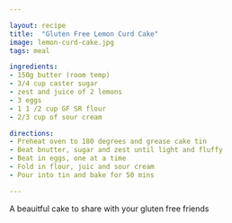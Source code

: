 ```yaml
---

layout: recipe
title:  "Gluten Free Lemon Curd Cake"
image: lemon-curd-cake.jpg
tags: meal

ingredients:
- 150g butter (room temp)
- 3/4 cup caster sugar
- zest and juice of 2 lemons
- 3 eggs
- 1 1 /2 cup GF SR flour
- 2/3 cup of sour cream

directions:
- Preheat oven to 180 degrees and grease cake tin
- Beat bnutter, sugar and zest until light and fluffy
- Beat in eggs, one at a time
- Fold in flour, juic and sour cream
- Pour into tin and bake for 50 mins

---
```


A beauitful cake to share with your gluten free friends 
